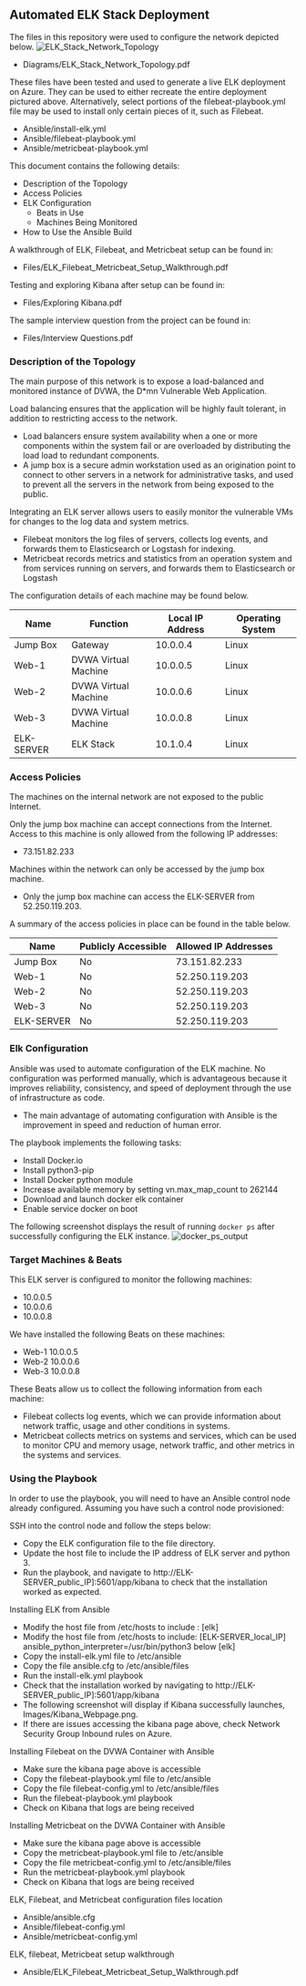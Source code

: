 ## Automated ELK Stack Deployment

The files in this repository were used to configure the network depicted below.
![ELK_Stack_Network_Topology](Images/Diagram.PNG)
- Diagrams/ELK_Stack_Network_Topology.pdf

These files have been tested and used to generate a live ELK deployment on Azure. They can be used to either recreate the entire deployment pictured above. Alternatively, select portions of the filebeat-playbook.yml file may be used to install only certain pieces of it, such as Filebeat.

  - Ansible/install-elk.yml
  - Ansible/filebeat-playbook.yml
  - Ansible/metricbeat-playbook.yml

This document contains the following details:
- Description of the Topology
- Access Policies
- ELK Configuration
  - Beats in Use
  - Machines Being Monitored
- How to Use the Ansible Build

A walkthrough of ELK, Filebeat, and Metricbeat setup can be found in:
- Files/ELK_Filebeat_Metricbeat_Setup_Walkthrough.pdf

Testing and exploring Kibana after setup can be found in:
- Files/Exploring Kibana.pdf

The sample interview question from the project can be found in:
- Files/Interview Questions.pdf

### Description of the Topology

The main purpose of this network is to expose a load-balanced and monitored instance of DVWA, the D*mn Vulnerable Web Application.

Load balancing ensures that the application will be highly fault tolerant, in addition to restricting access to the network.
- Load balancers ensure system availability when a one or more components within the system fail or are overloaded by distributing the load load to redundant components.
- A jump box is a secure admin workstation used as an origination point to connect to other servers in a network for administrative tasks, and used to prevent all the servers in the network from being exposed to the public.

Integrating an ELK server allows users to easily monitor the vulnerable VMs for changes to the log data and system metrics.
- Filebeat monitors the log files of servers, collects log events, and forwards them to Elasticsearch or Logstash for indexing.
- Metricbeat records metrics and statistics from an operation system and from services running on servers, and forwards them to Elasticsearch or Logstash

The configuration details of each machine may be found below.

| Name       | Function             | Local IP Address | Operating System |
|------------|----------------------|------------------|------------------|
| Jump Box   | Gateway              | 10.0.0.4         | Linux            |
| Web-1      | DVWA Virtual Machine | 10.0.0.5         | Linux            |
| Web-2      | DVWA Virtual Machine | 10.0.0.6         | Linux            |
| Web-3      | DVWA Virtual Machine | 10.0.0.8         | Linux            |
| ELK-SERVER | ELK Stack            | 10.1.0.4         | Linux            |

### Access Policies

The machines on the internal network are not exposed to the public Internet. 

Only the jump box machine can accept connections from the Internet. Access to this machine is only allowed from the following IP addresses:
- 73.151.82.233

Machines within the network can only be accessed by the jump box machine.
- Only the jump box machine can access the ELK-SERVER from 52.250.119.203.

A summary of the access policies in place can be found in the table below.

| Name       | Publicly Accessible | Allowed IP Addresses |
|------------|---------------------|----------------------|
| Jump Box   | No                  | 73.151.82.233        |
| Web-1      | No                  | 52.250.119.203       |
| Web-2      | No                  | 52.250.119.203       |
| Web-3      | No                  | 52.250.119.203       |
| ELK-SERVER | No                  | 52.250.119.203       |

### Elk Configuration

Ansible was used to automate configuration of the ELK machine. No configuration was performed manually, which is advantageous because it improves reliability, consistency, and speed of deployment through the use of infrastructure as code.
- The main advantage of automating configuration with Ansible is the improvement in speed and reduction of human error.

The playbook implements the following tasks:
- Install Docker.io
- Install python3-pip
- Install Docker python module
- Increase available memory by setting vn.max_map_count to 262144
- Download and launch docker elk container
- Enable service docker on boot

The following screenshot displays the result of running `docker ps` after successfully configuring the ELK instance.
![docker_ps_output](Images/docker_ps_output.png)

### Target Machines & Beats
This ELK server is configured to monitor the following machines:
- 10.0.0.5
- 10.0.0.6
- 10.0.0.8

We have installed the following Beats on these machines:
- Web-1 10.0.0.5
- Web-2 10.0.0.6
- Web-3 10.0.0.8

These Beats allow us to collect the following information from each machine:
- Filebeat collects log events, which we can provide information about network traffic, usage and other conditions in systems.
- Metricbeat collects metrics on systems and services, which can be used to monitor CPU and memory usage, network traffic, and other metrics in the systems and services.

### Using the Playbook
In order to use the playbook, you will need to have an Ansible control node already configured. Assuming you have such a control node provisioned: 

SSH into the control node and follow the steps below:
- Copy the ELK configuration file to the file directory.
- Update the host file to include the IP address of ELK server and python 3.
- Run the playbook, and navigate to http://ELK-SERVER_public_IP]:5601/app/kibana to check that the installation worked as expected.

Installing ELK from Ansible
- Modify the host file from /etc/hosts to include : [elk]
- Modify the host file from /etc/hosts to include: [ELK-SERVER_local_IP] ansible_python_interpreter=/usr/bin/python3 below [elk]
- Copy the install-elk.yml file to /etc/ansible
- Copy the file ansible.cfg to /etc/ansible/files
- Run the install-elk.yml playbook
- Check that the installation worked by navigating to http://ELK-SERVER_public_IP]:5601/app/kibana
- The following screenshot will display if Kibana successfully launches, Images/Kibana_Webpage.png.
- If there are issues accessing the kibana page above, check Network Security Group Inbound rules on Azure.

Installing Filebeat on the DVWA Container with Ansible
- Make sure the kibana page above is accessible
- Copy the filebeat-playbook.yml file to /etc/ansible
- Copy the file filebeat-config.yml to /etc/ansible/files
- Run the filebeat-playbook.yml playbook
- Check on Kibana that logs are being received

Installing Metricbeat on the DVWA Container with Ansible
- Make sure the kibana page above is accessible
- Copy the metricbeat-playbook.yml file to /etc/ansible
- Copy the file metricbeat-config.yml to /etc/ansible/files
- Run the metricbeat-playbook.yml playbook
- Check on Kibana that logs are being received

ELK, Filebeat, and Metricbeat configuration files location
- Ansible/ansible.cfg
- Ansible/filebeat-config.yml
- Ansible/metricbeat-config.yml

ELK, filebeat, Metricbeat setup walkthrough
- Ansible/ELK_Filebeat_Metricbeat_Setup_Walkthrough.pdf